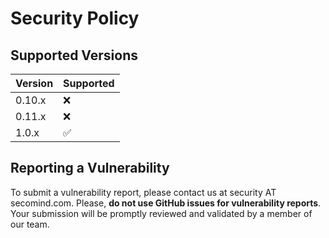<!---
  Copyright 2022 SECO Mind Srl

  SPDX-License-Identifier: LGPL-2.1-or-later OR Apache-2.0
-->

# Security Policy

## Supported Versions

| Version | Supported          |
| ------- | ------------------ |
| 0.10.x  | :x:                |
| 0.11.x  | :x:                |
| 1.0.x   | :white_check_mark: |

## Reporting a Vulnerability

To submit a vulnerability report, please contact us at security AT secomind.com.
Please, **do not use GitHub issues for vulnerability reports**.
Your submission will be promptly reviewed and validated by a member of our team.
